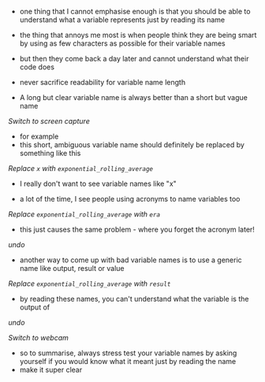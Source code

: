 - one thing that I cannot emphasise enough is that you should be able to understand what a variable represents just by reading its name

- the thing that annoys me most is when people think they are being smart by using as few characters as possible for their variable names
- but then they come back a day later and cannot understand what their code does

- never sacrifice readability for variable name length
- A long but clear variable name is always better than a short but vague name

_Switch to screen capture_

- for example
- this short, ambiguous variable name should definitely be replaced by something like this

_Replace `x` with `exponential_rolling_average`_

- I really don't want to see variable names like "x"

- a lot of the time, I see people using acronyms to name variables too

_Replace `exponential_rolling_average` with `era`_

- this just causes the same problem - where you forget the acronym later!

_undo_

- another way to come up with bad variable names is to use a generic name like output, result or value

_Replace `exponential_rolling_average` with `result`_

- by reading these names, you can't understand what the variable is the output of

_undo_

_Switch to webcam_

- so to summarise, always stress test your variable names by asking yourself if you would know what it meant just by reading the name
- make it super clear
